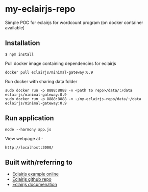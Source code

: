 # my-eclairjs-repo

Simple POC for eclairjs for wordcount program (on docker container available)

## Installation

```
$ npm install
```

Pull docker image containing dependencies for eclairjs

```
docker pull eclairjs/minimal-gateway:0.9
```
Run docker with sharing data folder 

```
sudo docker run -p 8888:8888 -v <path to repo>/data/:/data eclairjs/minimal-gateway:0.9
sudo docker run -p 8888:8888 -v ~/my-eclairjs-repo/data/:/data eclairjs/minimal-gateway:0.9
```

## Run application

```
node --harmony app.js
```
View webpage at - 

```
http://localhost:3000/
```
## Built with/referring to

* [Eclairjs example online](http://www.techglows.com/write-your-first-node-js-express-app-with-eclairjs/)
* [Eclairjs github repo](https://github.com/EclairJS/eclairjs)
* [Eclairjs documenation](https://eclairjs.github.io/)


